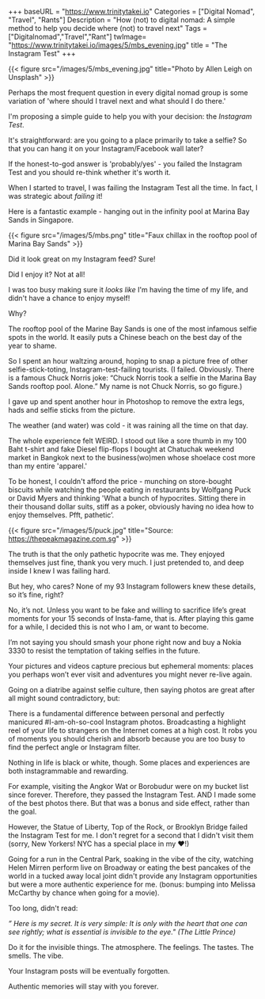 +++
baseURL = "https://www.trinitytakei.io"
Categories = ["Digital Nomad", "Travel", "Rants"]
Description = "How (not) to digital nomad: A simple method to help you decide where (not) to travel next"
Tags = ["Digitalnomad","Travel","Rant"]
twImage=  "https://www.trinitytakei.io/images/5/mbs_evening.jpg"
title = "The Instagram Test"
+++

{{< figure src="/images/5/mbs_evening.jpg" title="Photo by Allen Leigh on Unsplash" >}}

Perhaps the most frequent question in every digital nomad group is some variation of 'where should I travel next and what should I do there.'

I'm proposing a simple guide to help you with your decision: the *Instagram Test*.

It's straightforward: are you going to a place primarily to take a selfie? So that you can hang it on your Instagram/Facebook wall later?

If the honest-to-god answer is 'probably/yes' - you failed the Instagram Test and you should re-think whether it's worth it.

When I started to travel, I was failing the Instagram Test all the time. In fact, I was strategic about _failing_ it!

Here is a fantastic example - hanging out in the infinity pool at Marina Bay Sands in Singapore.

{{< figure src="/images/5/mbs.png" title="Faux chillax in the rooftop pool of Marina Bay Sands" >}}

Did it look great on my Instagram feed? Sure!

Did I enjoy it? Not at all!

I was too busy making sure it *looks like* I'm having the time of my life, and didn't have a chance to enjoy myself!

Why?

The rooftop pool of the Marine Bay Sands is one of the most infamous selfie spots in the world. It easily puts a Chinese beach on the best day of the year to shame.

So I spent an hour waltzing around, hoping to snap a picture free of other selfie-stick-toting, Instagram-test-failing tourists. (I failed. Obviously. There is a famous Chuck Norris joke: “Chuck Norris took a selfie in the Marina Bay Sands rooftop pool. Alone.” My name is not Chuck Norris, so go figure.)

I gave up and spent another hour in Photoshop to remove the extra legs, hads and selfie sticks from the picture.

The weather (and water) was cold - it was raining all the time on that day.

The whole experience felt WEIRD. I stood out like a sore thumb in my 100 Baht t-shirt and fake Diesel flip-flops I bought at Chatuchak weekend market in Bangkok next to the business(wo)men whose shoelace cost more than my entire 'apparel.'

To be honest, I couldn't afford the price - munching on store-bought biscuits while watching the people eating in restaurants by Wolfgang Puck or David Myers and thinking 'What a bunch of hypocrites. Sitting there in their thousand dollar suits, stiff as a poker, obviously having no idea how to enjoy themselves. Pfft, pathetic’.

{{< figure src="/images/5/puck.jpg" title="Source: https://thepeakmagazine.com.sg" >}}

The truth is that the only pathetic hypocrite was me. They enjoyed themselves just fine, thank you very much. I just pretended to, and deep inside I knew I was failing hard.

But hey, who cares? None of my 93 Instagram followers knew these details, so it’s fine, right?

No, it’s not. Unless you want to be fake and willing to sacrifice life’s great moments for your 15 seconds of Insta-fame, that is. After playing this game for a while, I decided this is not who I am, or want to become.

I’m not saying you should smash your phone right now and buy a Nokia 3330 to resist the temptation of taking selfies in the future.

Your pictures and videos capture precious but ephemeral moments: places you perhaps won’t ever visit and adventures you might never re-live again.

Going on a diatribe against selfie culture, then saying photos are great after all might sound contradictory, but:

There is a fundamental difference between personal and perfectly manicured #I-am-oh-so-cool Instagram photos. Broadcasting a highlight reel of your life to strangers on the Internet comes at a high cost. It robs you of moments you should cherish and absorb because you are too busy to find the perfect angle or Instagram filter.

Nothing in life is black or white, though. Some places and experiences are both instagrammable and rewarding.

For example, visiting the Angkor Wat or Borobudur were on my bucket list since forever. Therefore, they passed the Instagram Test. AND I made some of the best photos there. But that was a bonus and side effect, rather than the goal.

However, the Statue of Liberty, Top of the Rock, or Brooklyn Bridge failed the Instagram Test for me. I don't regret for a second that I didn't visit them (sorry, New Yorkers! NYC has a special place in my ❤!)

Going for a run in the Central Park, soaking in the vibe of the city, watching Helen Mirren perform live on Broadway or eating the best pancakes of the world in a tucked away local joint didn't provide any Instagram opportunities but were a more authentic experience for me. (bonus: bumping into Melissa McCarthy by chance when going for a movie).

Too long, didn't read:

_” Here is my secret. It is very simple: It is only with the heart that one can see rightly; what is essential is invisible to the eye." (The Little Prince)_

Do it for the invisible things. The atmosphere. The feelings. The tastes. The smells. The vibe.

Your Instagram posts will be eventually forgotten.

Authentic memories will stay with you forever.